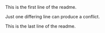This is the first line of the readme.

Just one differing line can produce a conflict.

This is the last line of the readme.

